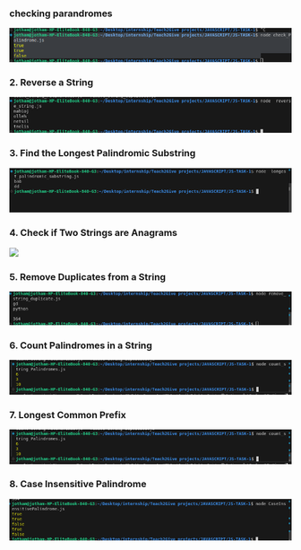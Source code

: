 
<h3>checking parandromes</h3>
<img src="https://github.com/jothammicheni/TEACH2GIVE-INTERNSHIP/blob/main/Teach2Give%20projects/JAVASCRIPT/JS-TASK-1/test-cases-results/Palindrome.png"/>

<h3>2. Reverse a String</h3>
<img src=" https://github.com/jothammicheni/TEACH2GIVE-INTERNSHIP/blob/main/Teach2Give%20projects/JAVASCRIPT/JS-TASK-1/test-cases-results/%20Reverse_String.png"/>

<h3>3. Find the Longest Palindromic Substring</h3>
<img src="https://github.com/jothammicheni/TEACH2GIVE-INTERNSHIP/blob/main/Teach2Give%20projects/JAVASCRIPT/JS-TASK-1/test-cases-results/Longest_Palindromic_Substring.png"/>

<h3>4.  Check if Two Strings are Anagrams</h3>
<img src="https://github.com/jothammicheni/TEACH2GIVE-INTERNSHIP/blob/main/Teach2Give%20projects/JAVASCRIPT/JS-TASK-1/test-cases-results/anagram.pngS"/>

<h3>5. Remove Duplicates from a String</h3>
<img src="https://github.com/jothammicheni/TEACH2GIVE-INTERNSHIP/blob/main/Teach2Give%20projects/JAVASCRIPT/JS-TASK-1/test-cases-results/remove_duplicate.png"/>

<h3>6. Count Palindromes in a String</h3>
<img src="https://github.com/jothammicheni/TEACH2GIVE-INTERNSHIP/blob/main/Teach2Give%20projects/JAVASCRIPT/JS-TASK-1/test-cases-results/Palindromes_in_a_String.png"/>

<h3>7. Longest Common Prefix</h3>
<img src="https://github.com/jothammicheni/TEACH2GIVE-INTERNSHIP/blob/main/Teach2Give%20projects/JAVASCRIPT/JS-TASK-1/test-cases-results/Palindromes_in_a_String.png"/>

<h3>8. Case Insensitive Palindrome</h3>
<img src="https://github.com/jothammicheni/TEACH2GIVE-INTERNSHIP/blob/main/Teach2Give%20projects/JAVASCRIPT/JS-TASK-1/test-cases-results/caseSensitive.png"/>



